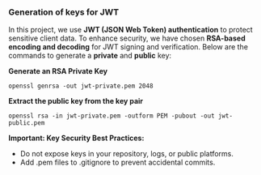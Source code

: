 ### Generation of keys for JWT

In this project, we use **JWT (JSON Web Token) authentication** to protect sensitive client data.
To enhance security, we have chosen **RSA-based encoding and decoding** for JWT signing and verification.
Below are the commands to generate a **private** and **public** key:

**Generate an RSA Private Key**

```shell
openssl genrsa -out jwt-private.pem 2048
```

**Extract the public key from the key pair**

```shell
openssl rsa -in jwt-private.pem -outform PEM -pubout -out jwt-public.pem
```

**Important: Key Security Best Practices:**

- Do not expose keys in your repository, logs, or public platforms.
- Add .pem files to .gitignore to prevent accidental commits.